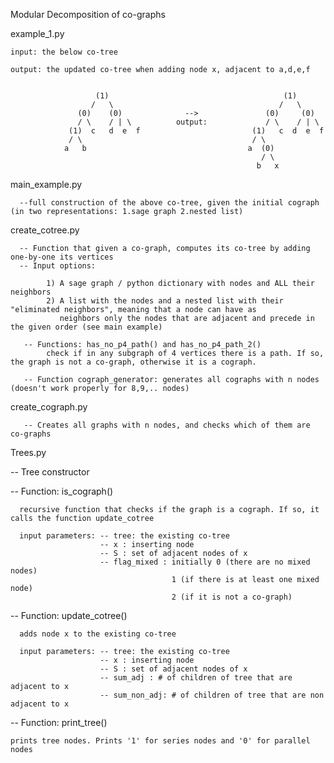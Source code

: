Modular Decomposition of co-graphs

example_1.py

    input: the below co-tree 
  
    output: the updated co-tree when adding node x, adjacent to a,d,e,f
    

                       (1)                                       (1)
                      /   \                                     /   \
                   (0)    (0)              -->               (0)     (0)
                   / \    / | \          output:             / \    / | \
                 (1)  c   d  e  f                         (1)   c  d  e  f 
                 / \                                      / \
                a   b                                    a  (0)
                                                            / \
                                                           b   x
                                                           

main_example.py

      --full construction of the above co-tree, given the initial cograph (in two representations: 1.sage graph 2.nested list)


create_cotree.py

      -- Function that given a co-graph, computes its co-tree by adding one-by-one its vertices
      -- Input options:
      
            1) A sage graph / python dictionary with nodes and ALL their neighbors
            2) A list with the nodes and a nested list with their "eliminated neighbors", meaning that a node can have as 
               neighbors only the nodes that are adjacent and precede in the given order (see main example)
               
       -- Functions: has_no_p4_path() and has_no_p4_path_2()
            check if in any subgraph of 4 vertices there is a path. If so, the graph is not a co-graph, otherwise it is a cograph.
            
       -- Function cograph_generator: generates all cographs with n nodes (doesn't work properly for 8,9,.. nodes)
       
       
create_cograph.py


       -- Creates all graphs with n nodes, and checks which of them are co-graphs


Trees.py


  -- Tree constructor
  
  
  -- Function: is_cograph() 
  
      recursive function that checks if the graph is a cograph. If so, it calls the function update_cotree 
      
      input parameters: -- tree: the existing co-tree
                        -- x : inserting node
                        -- S : set of adjacent nodes of x
                        -- flag_mixed : initially 0 (there are no mixed nodes)
                                        1 (if there is at least one mixed node)
                                        2 (if it is not a co-graph)
                                        
  -- Function: update_cotree()
  
      adds node x to the existing co-tree 
      
      input parameters: -- tree: the existing co-tree
                        -- x : inserting node
                        -- S : set of adjacent nodes of x
                        -- sum_adj : # of children of tree that are adjacent to x
                        -- sum_non_adj: # of children of tree that are non adjacent to x

-- Function: print_tree()

    prints tree nodes. Prints '1' for series nodes and '0' for parallel nodes
